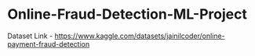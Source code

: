# Online-Fraud-Detection-ML-Project
 Dataset Link - https://www.kaggle.com/datasets/jainilcoder/online-payment-fraud-detection
